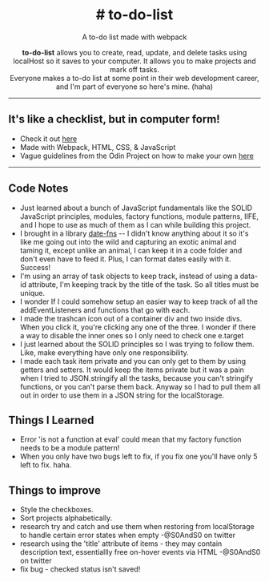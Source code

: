 <h1 align="center">
# to-do-list
  </h1>

<p align="center">
A to-do list made with webpack
</p>

<p align="center">
  <strong>to-do-list</strong> allows you to create, read, update, and delete tasks using localHost so it saves to your computer. It allows you to make projects and mark off tasks.
  <br>
  Everyone makes a to-do list at some point in their web development career, and I'm part of everyone so here's mine. (haha)
</p>

<hr>

## It's like a checklist, but in computer form!

- Check it out [here](https://mbeckdev.github.io/to-do-list/)
- Made with Webpack, HTML, CSS, & JavaScript
- Vague guidelines from the Odin Project on how to make your own [here](https://www.theodinproject.com/paths/full-stack-javascript/courses/javascript/lessons/todo-list)

<hr>

## Code Notes

- Just learned about a bunch of JavaScript fundamentals like the SOLID JavaScript principles, modules, factory functions, module patterns, IIFE, and I hope to use as much of them as I can while building this project.
- I brought in a library [date-fns](https://date-fns.org/) -- I didn't know anything about it so it's like me going out into the wild and capturing an exotic animal and taming it, except unlike an animal, I can keep it in a code folder and don't even have to feed it. Plus, I can format dates easily with it. Success!
- I'm using an array of task objects to keep track, instead of using a data-id attribute, I'm keeping track by the title of the task. So all titles must be unique.
- I wonder If I could somehow setup an easier way to keep track of all the addEventListeners and functions that go with each.
- I made the trashcan icon out of a container div and two inside divs. When you click it, you're clicking any one of the three. I wonder if there a way to disable the inner ones so I only need to check one e.target
- I just learned about the SOLID principles so I was trying to follow them. Like, make everything have only one responsibility.
- I made each task item private and you can only get to them by using getters and setters. It would keep the items private but it was a pain when I tried to JSON.stringify all the tasks, because you can't stringify functions, or you can't parse them back. Anyway so I had to pull them all out in order to use them in a JSON string for the localStorage. 

## Things I Learned

- Error 'is not a function at eval' could mean that my factory function needs to be a module pattern!
- When you only have two bugs left to fix, if you fix one you'll have only 5 left to fix. haha.

## Things to improve

- Style the checkboxes.
- Sort projects alphabetically.
- research try and catch and use them when restoring from localStorage to handle certain error states when empty -@S0AndS0 on twitter
- research using the 'title' attribute of items - they may contain description text, essentiallly free on-hover events via HTML -@S0AndS0 on twitter
- fix bug - checked status isn't saved!
